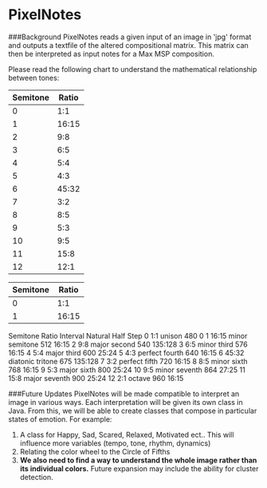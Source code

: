 PixelNotes
==========

###Background
PixelNotes reads a given input of an image in 'jpg' format and outputs a textfile of the altered compositional matrix.
This matrix can then be interpreted as input notes for a Max MSP composition.

Please read the following chart to understand the mathematical relationship between tones:

| Semitone      | Ratio |
| ------------- | ------------- |
| 0 | 1:1 |
| 1 | 16:15 |
| 2 | 9:8	|
| 3 | 6:5 |
| 4 | 5:4 |
| 5 | 4:3 |
| 6 | 45:32 |
| 7 | 3:2 |
| 8 | 8:5 |
| 9 | 5:3 |
| 10 | 9:5 |
| 11 | 15:8 |
| 12 | 12:1 |



| Semitone  | Ratio |
| ------------- | ------------- |
| 0  | 1:1  |
| 1  | 16:15  |

Semitone	Ratio	Interval	Natural	Half Step
0	1:1	unison	480	0
1	16:15	minor semitone	512	16:15
2	9:8	major second	540	135:128
3	6:5	minor third	576	16:15
4	5:4	major third	600	25:24
5	4:3	perfect fourth	640	16:15
6	45:32	diatonic tritone	675	135:128
7	3:2	perfect fifth	720	16:15
8	8:5	minor sixth	768	16:15
9	5:3	major sixth	800	25:24
10	9:5	minor seventh	864	27:25
11	15:8	major seventh	900	25:24
12	2:1	octave	960	16:15

###Future Updates
PixelNotes will be made compatible to interpret an image in various ways.
Each interpretation will be given its own class in Java. 
From this, we will be able to create classes that compose in particular states of emotion.
For example:

1. A class for Happy, Sad, Scared, Relaxed, Motivated ect.. This will influence more variables (tempo, tone, rhythm, dynamics)
2. Relating the color wheel to the Circle of Fifths
3. **We also need to find a way to understand the whole image rather than its individual colors.** Future expansion may include the ability for cluster detection.
